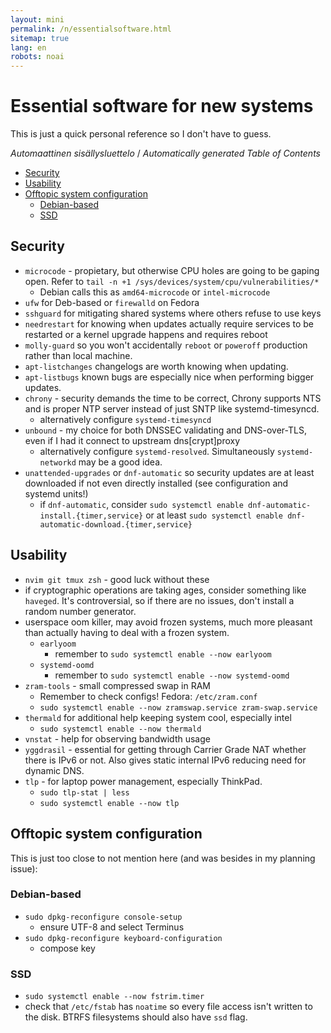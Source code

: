 ```yaml
---
layout: mini
permalink: /n/essentialsoftware.html
sitemap: true
lang: en
robots: noai
---
```


# Essential software for new systems

This is just a quick personal reference so I don't have to guess.

<!-- editorconfig-checker-disable -->
<!-- prettier-ignore-start -->

<!-- START doctoc generated TOC please keep comment here to allow auto update -->
<!-- DON'T EDIT THIS SECTION, INSTEAD RE-RUN doctoc TO UPDATE -->
<em lang="fi">Automaattinen sisällysluettelo</em> / <em lang="en">Automatically generated Table of Contents</em>

- [Security](#security)
- [Usability](#usability)
- [Offtopic system configuration](#offtopic-system-configuration)
  - [Debian-based](#debian-based)
  - [SSD](#ssd)

<!-- END doctoc generated TOC please keep comment here to allow auto update -->

<!-- prettier-ignore-end -->
<!-- editorconfig-checker-enable -->

## Security

- `microcode` - propietary, but otherwise CPU holes are going to be gaping open. Refer to `tail -n +1 /sys/devices/system/cpu/vulnerabilities/*`
  - Debian calls this as `amd64-microcode` or `intel-microcode`
- `ufw` for Deb-based or `firewalld` on Fedora
- `sshguard` for mitigating shared systems where others refuse to use keys
- `needrestart` for knowing when updates actually require services to be restarted or a kernel upgrade happens and requires reboot
- `molly-guard` so you won't accidentally `reboot` or `poweroff` production rather than local machine.
- `apt-listchanges` changelogs are worth knowing when updating.
- `apt-listbugs` known bugs are especially nice when performing bigger updates.
- `chrony` - security demands the time to be correct, Chrony supports NTS and is proper NTP server instead of just SNTP like systemd-timesyncd.
  - alternatively configure `systemd-timesyncd`
- `unbound` - my choice for both DNSSEC validating and DNS-over-TLS, even if I had it connect to upstream dns\[crypt\]proxy
  - alternatively configure `systemd-resolved`. Simultaneously `systemd-networkd` may be a good idea.
- `unattended-upgrades` or `dnf-automatic` so security updates are at least downloaded if not even directly installed (see configuration and systemd units!)
  - if `dnf-automatic`, consider `sudo systemctl enable dnf-automatic-install.{timer,service}`
    or at least `sudo systemctl enable dnf-automatic-download.{timer,service}`

## Usability

- `nvim git tmux zsh` - good luck without these
- if cryptographic operations are taking ages, consider something like `haveged`. It's controversial, so if there are no issues, don't install a random number generator.
- userspace oom killer, may avoid frozen systems, much more pleasant than actually having to deal with a frozen system.
  - `earlyoom`
    - remember to `sudo systemctl enable --now earlyoom`
  - `systemd-oomd`
    - remember to `sudo systemctl enable --now systemd-oomd`
- `zram-tools` - small compressed swap in RAM
  - Remember to check configs! Fedora: `/etc/zram.conf`
  - `sudo systemctl enable --now zramswap.service zram-swap.service`
- `thermald` for additional help keeping system cool, especially intel
  - `sudo systemctl enable --now thermald`
- `vnstat` - help for observing bandwidth usage
- `yggdrasil` - essential for getting through Carrier Grade NAT whether there is IPv6 or not. Also gives static internal IPv6 reducing need for dynamic DNS.
- `tlp` - for laptop power management, especially ThinkPad.
  - `sudo tlp-stat | less`
  - `sudo systemctl enable --now tlp`

## Offtopic system configuration

This is just too close to not mention here (and was besides in my planning issue):

### Debian-based

- `sudo dpkg-reconfigure console-setup`
  - ensure UTF-8 and select Terminus
- `sudo dpkg-reconfigure keyboard-configuration`
  - compose key

### SSD

- `sudo systemctl enable --now fstrim.timer`
- check that `/etc/fstab` has `noatime` so every file access isn't written to the disk. BTRFS filesystems should also have `ssd` flag.
